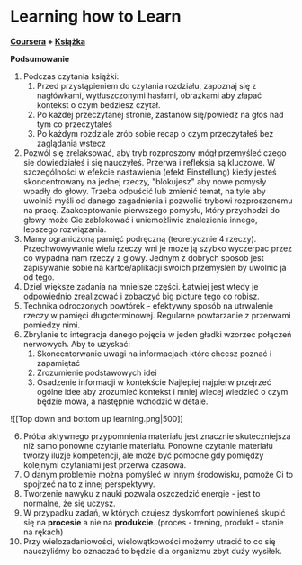 # Learning how to Learn
**[Coursera](https://www.coursera.org/learn/learning-how-to-learn) + [Książka](https://lubimyczytac.pl/ksiazka/290082/glowa-do-liczb)**

**Podsumowanie**
1. Podczas czytania książki:
	1. Przed przystąpieniem do czytania rozdziału, zapoznaj się z nagłówkami, wytłuszczonymi hasłami, obrazkami aby złapać kontekst o czym bedziesz czytał.
	2. Po każdej przeczytanej stronie, zastanów się/powiedz na głos nad tym co przeczytałeś
	3. Po każdym rozdziale zrób sobie recap o czym przeczytałeś bez zaglądania wstecz
2. Pozwól się zrelaksować, aby tryb rozproszony mógł przemyśleć czego sie dowiedziałeś i się nauczyłeś. Przerwa i refleksja są kluczowe. W szczególności w efekcie nastawienia (efekt Einstellung) kiedy jesteś skoncentrowany na jednej rzeczy, "blokujesz" aby nowe pomysły wpadły do głowy. Trzeba odpuścić lub zmienić temat, na tyle aby uwolnić myśli od danego zagadnienia i pozwolić trybowi rozproszonemu na pracę. Zaakceptowanie pierwszego pomysłu, który przychodzi do głowy może Cie zablokować i uniemożliwić znalezienia innego, lepszego rozwiązania.
3. Mamy ograniczoną pamięć podręczną (teoretycznie 4 rzeczy). Przechwowywanie wielu rzeczy wni je może ją szybko wyczerpac przez co wypadna nam rzeczy z glowy. Jednym z dobrych sposob jest zapisywanie sobie na kartce/aplikacji swoich przemyslen by uwolnic ja od tego.
4. Dziel większe zadania na mniejsze części. Łatwiej jest wtedy je odpowiednio zrealizować i zobaczyć big picture tego co robisz.
5. Technika odroczonych powtórek - efektywny sposób na utrwalenie rzeczy w pamięci długoterminowej. Regularne powtarzanie z przerwami pomiedzy nimi.
6. Zbrylanie to integracja danego pojęcia w jeden gładki wzorzec połączeń nerwowych. Aby to uzyskać:
	1. Skoncentorwanie uwagi na informacjach które chcesz poznać i zapamiętać
	2. Zrozumienie podstawowych idei
	3. Osadzenie informacji w kontekście
	   Najlepiej najpierw przejrzeć ogólne idee aby zrozumieć kontekst i mniej wiecej wiedzieć o czym będzie mowa, a następnie wchodzić w detale.

![[Top down and bottom up learning.png|500]]

6. Próba aktywnego przypomnienia materiału jest znacznie skuteczniejsza niż samo ponowne czytanie materiału. Ponowne czytanie materiału tworzy iluzje kompetencji, ale może być pomocne gdy pomiędzy kolejnymi czytaniami jest przerwa czasowa. 
7. O danym problemie można pomyśleć w innym środowisku, pomoże Ci to spojrzeć na to z innej perspektywy. 
8. Tworzenie nawyku z nauki pozwala oszczędzić energie - jest to normalne, że się uczysz. 
9. W przypadku zadań, w których czujesz dyskomfort powinieneś skupić się na **procesie** a nie na **produkcie**. (proces - trening, produkt - stanie na rękach)
10. Przy wielozadaniowości, wielowątkowości możemy utracić to co się nauczyliśmy bo oznaczać to będzie dla organizmu zbyt duży wysiłek. 